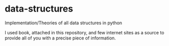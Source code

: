 # data-structures
Implementation/Theories of all data structures in python

I used book, attached in this repository, and few internet sites as a source to provide all of you with a precise piece of information. 